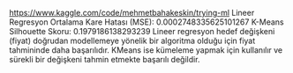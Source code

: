 https://www.kaggle.com/code/mehmetbahakeskin/trying-ml
Lineer Regresyon Ortalama Kare Hatası (MSE): 0.0002748335625101267
K-Means Silhouette Skoru: 0.1979186138293239
Lineer regresyon hedef değişkeni (fiyat) doğrudan modellemeye yönelik bir algoritma olduğu için fiyat tahmininde daha başarılıdır. KMeans ise kümeleme yapmak için kullanılır ve sürekli bir değişkeni tahmin etmekte başarılı değildir.
